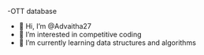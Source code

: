 -OTT database
- 👋 Hi, I’m @Advaitha27
- 👀 I’m interested in competitive coding
- 🌱 I’m currently learning data structures and algorithms

